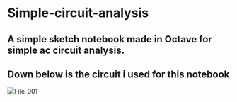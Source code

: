 # Simple-circuit-analysis
## A simple sketch notebook made in Octave for simple ac circuit analysis.
## Down below is the circuit i used for this notebook
![File_001](https://user-images.githubusercontent.com/54869347/74123382-3da9c280-4b94-11ea-8ff2-2607b7710432.png)

